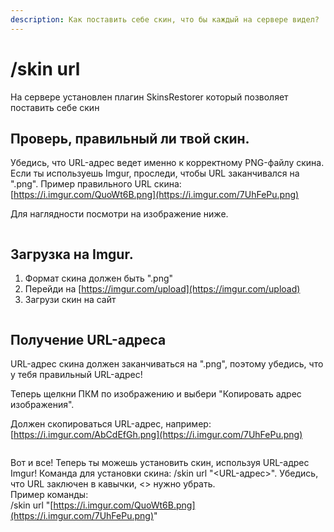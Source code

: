 ```yaml
---
description: Как поставить себе скин, что бы каждый на сервере видел?
---
```


# /skin url

На сервере установлен плагин SkinsRestorer который позволяет поставить себе скин

## Проверь, правильный ли твой скин.

Убедись, что URL-адрес ведет именно к корректному PNG-файлу скина. Если ты используешь Imgur, проследи, чтобы URL заканчивался на ".png". Пример правильного URL скина:\
[https://i.imgur.com/QuoWt6B.png](https://i.imgur.com/7UhFePu.png)

Для наглядности посмотри на изображение ниже.

<figure><img src="https://3706567230-files.gitbook.io/~/files/v0/b/gitbook-x-prod.appspot.com/o/spaces%2FuGLI8bKWlrr7nanMITy0%2Fuploads%2FpIlb3XM0InBjCGy0hAuh%2Fvalid-format.webp?alt=media&#x26;token=dd4bca34-c6fc-4b63-a006-9869c63f107b" alt=""><figcaption></figcaption></figure>

## Загрузка на Imgur.

1. Формат скина должен быть ".png"
2. Перейди на [https://imgur.com/upload](https://imgur.com/upload)
3. Загрузи скин на сайт

<figure><img src="https://3706567230-files.gitbook.io/~/files/v0/b/gitbook-x-prod.appspot.com/o/spaces%2FuGLI8bKWlrr7nanMITy0%2Fuploads%2FqDTwX9sW5AxLZ6935yWq%2Fupload.png?alt=media&#x26;token=76857ff8-f749-4dad-933e-0827a9d5e3c4" alt=""><figcaption></figcaption></figure>

## Получение URL-адреса

URL-адрес скина должен заканчиваться на ".png", поэтому убедись, что у тебя правильный URL-адрес!

Теперь щелкни ПКМ по изображению и выбери "Копировать адрес изображения".

Должен скопироваться URL-адрес, например:\
[https://i.imgur.com/AbCdEfGh.png](https://i.imgur.com/7UhFePu.png)

<figure><img src="https://3706567230-files.gitbook.io/~/files/v0/b/gitbook-x-prod.appspot.com/o/spaces%2FuGLI8bKWlrr7nanMITy0%2Fuploads%2FUM0A8XPiAMvUvSNUMe4M%2Fimage.png?alt=media&#x26;token=4f0331ad-1185-46ed-a0c3-a0b105ca0e83" alt=""><figcaption></figcaption></figure>

Вот и все! Теперь ты можешь установить скин, используя URL-адрес Imgur! Команда для установки скина: /skin url "\<URL-адрес>". Убедись, что URL заключен в кавычки, <> нужно убрать.\
Пример команды: \
/skin url "[https://i.imgur.com/QuoWt6B.png](https://i.imgur.com/7UhFePu.png)"
